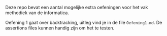 Deze repo bevat een aantal mogelijke extra oefeningen voor het vak methodiek van de informatica.

Oefening 1 gaat over backtracking, uitleg vind je in de file `Oefening1.md`. De assertions files kunnen handig zijn om het te testen.
